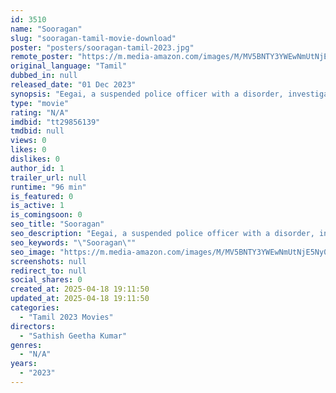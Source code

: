 ```yaml
---
id: 3510
name: "Sooragan"
slug: "sooragan-tamil-movie-download"
poster: "posters/sooragan-tamil-2023.jpg"
remote_poster: "https://m.media-amazon.com/images/M/MV5BNTY3YWEwNmUtNjE5Ny00MWE3LWI1MjEtNmNlMmNmZmY0M2Y4XkEyXkFqcGc@._V1_SX300.jpg"
original_language: "Tamil"
dubbed_in: null
released_date: "01 Dec 2023"
synopsis: "Eegai, a suspended police officer with a disorder, investigates Dhivya's death. In pursuit for justice, he discovers a criminal network involving VIPs."
type: "movie"
rating: "N/A"
imdbid: "tt29856139"
tmdbid: null
views: 0
likes: 0
dislikes: 0
author_id: 1
trailer_url: null
runtime: "96 min"
is_featured: 0
is_active: 1
is_comingsoon: 0
seo_title: "Sooragan"
seo_description: "Eegai, a suspended police officer with a disorder, investigates Dhivya's death. In pursuit for justice, he discovers a criminal network involving VIPs."
seo_keywords: "\"Sooragan\""
seo_image: "https://m.media-amazon.com/images/M/MV5BNTY3YWEwNmUtNjE5Ny00MWE3LWI1MjEtNmNlMmNmZmY0M2Y4XkEyXkFqcGc@._V1_SX300.jpg"
screenshots: null
redirect_to: null
social_shares: 0
created_at: 2025-04-18 19:11:50
updated_at: 2025-04-18 19:11:50
categories:
  - "Tamil 2023 Movies"
directors:
  - "Sathish Geetha Kumar"
genres:
  - "N/A"
years:
  - "2023"
---
```


